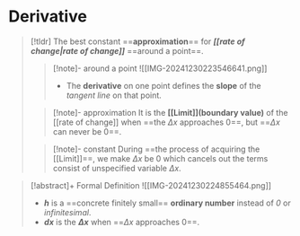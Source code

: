 # Derivative

> [!tldr]
> The best constant ==**approximation**== for ***[[rate of change|rate of change]]*** ==around a point==.
> > [!note]- around a point
> > ![[IMG-20241230223546641.png]]
> > - The **derivative** on one point defines the **slope** of the *tangent line* on that point.
> 
> > [!note]- approximation
> > It is the **[[Limit]](boundary value)** of the [[rate of change]] when ==the $\Delta x$ approaches 0==, but ==$\Delta x$ can never be 0==.
>
> > [!note]- constant
> > During ==the process of acquiring the [[Limit]]==, we make $\Delta x$ be 0 which cancels out the terms consist of unspecified variable $\Delta x$.

> [!abstract]+ Formal Definition
> ![[IMG-20241230224855464.png]]
> - ***h*** is a ==concrete finitely small== **ordinary number** instead of *0* or *infinitesimal*.
> - ***dx*** is the **$\Delta x$** when ==$\Delta x$ approaches 0==.